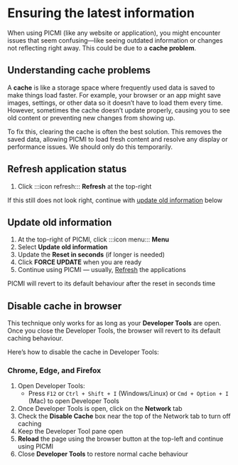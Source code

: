 # Ensuring the latest information

When using PICMI (like any website or application), you might encounter issues that seem confusing—like seeing outdated information or changes not reflecting right away. This could be due to a **cache problem**.

## Understanding cache problems  
A **cache** is like a storage space where frequently used data is saved to make things load faster. For example, your browser or an app might save images, settings, or other data so it doesn’t have to load them every time. However, sometimes the cache doesn’t update properly, causing you to see old content or preventing new changes from showing up.

To fix this, clearing the cache is often the best solution. This removes the saved data, allowing PICMI to load fresh content and resolve any display or performance issues. We should only do this temporarily.

<instructions>

## Refresh application status

1. Click :::icon refresh::: **Refresh** at the top-right

<prompt>

If this still does not look right, continue with [update old information](#update-old-information) below

</prompt>

</instructions>

<instructions>

## Update old information

1. At the top-right of PICMI, click :::icon menu::: **Menu**
2. Select **Update old information**
3. Update the **Reset in seconds** (if longer is needed)
4. Click **FORCE UPDATE** when you are ready
5. Continue using PICMI — usually, [Refresh](#refresh-application-status) the applications

<prompt>

PICMI will revert to its default behaviour after the reset in seconds time

</prompt>

</instructions>

## Disable cache in browser

This technique only works for as long as your **Developer Tools** are open. Once you close the Developer Tools, the browser will revert to its default caching behaviour.

Here’s how to disable the cache in Developer Tools:

<instructions>

### Chrome, Edge, and Firefox

1. Open Developer Tools:
    - Press `F12` or `Ctrl + Shift + I` (Windows/Linux) or `Cmd + Option + I` (Mac) to open Developer Tools
2. Once Developer Tools is open, click on the **Network** tab
3. Check the **Disable Cache** box near the top of the Network tab to turn off caching
4. Keep the Developer Tool pane open
5. **Reload** the page using the browser button at the top-left and continue using PICMI
6. Close **Developer Tools** to restore normal cache behaviour

</instructions>
